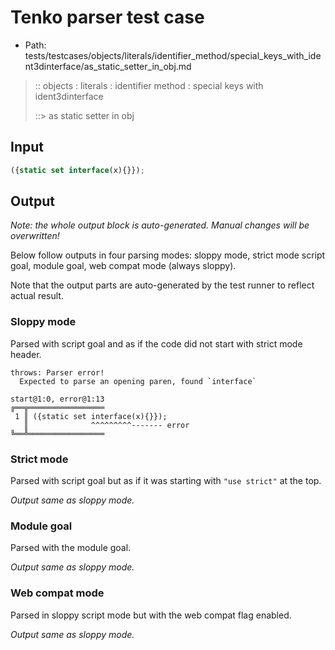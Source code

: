# Tenko parser test case

- Path: tests/testcases/objects/literals/identifier_method/special_keys_with_ident3dinterface/as_static_setter_in_obj.md

> :: objects : literals : identifier method : special keys with ident3dinterface
>
> ::> as static setter in obj

## Input

`````js
({static set interface(x){}});
`````

## Output

_Note: the whole output block is auto-generated. Manual changes will be overwritten!_

Below follow outputs in four parsing modes: sloppy mode, strict mode script goal, module goal, web compat mode (always sloppy).

Note that the output parts are auto-generated by the test runner to reflect actual result.

### Sloppy mode

Parsed with script goal and as if the code did not start with strict mode header.

`````
throws: Parser error!
  Expected to parse an opening paren, found `interface`

start@1:0, error@1:13
╔══╦═════════════════
 1 ║ ({static set interface(x){}});
   ║              ^^^^^^^^^------- error
╚══╩═════════════════

`````

### Strict mode

Parsed with script goal but as if it was starting with `"use strict"` at the top.

_Output same as sloppy mode._

### Module goal

Parsed with the module goal.

_Output same as sloppy mode._

### Web compat mode

Parsed in sloppy script mode but with the web compat flag enabled.

_Output same as sloppy mode._
